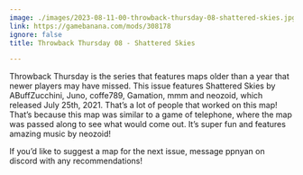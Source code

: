 ```yaml
---
image: ./images/2023-08-11-00-throwback-thursday-08-shattered-skies.jpg
link: https://gamebanana.com/mods/308178
ignore: false
title: Throwback Thursday 08 - Shattered Skies

---
```


Throwback Thursday is the series that features maps older than a year that newer players may have missed. This issue features Shattered Skies by ABuffZucchini, Juno, coffe789, Gamation, mmm and neozoid, which released July 25th, 2021. That’s a lot of people that worked on this map! That’s because this map was similar to a game of telephone, where the map was passed along to see what would come out. It’s super fun and features amazing music by neozoid!

If you’d like to suggest a map for the next issue, message ppnyan on discord with any recommendations!